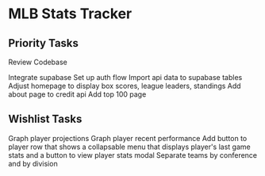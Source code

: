 # MLB Stats Tracker

## Priority Tasks

Review Codebase

Integrate supabase
Set up auth flow
Import api data to supabase tables
Adjust homepage to display box scores, league leaders, standings
Add about page to credit api
Add top 100 page

## Wishlist Tasks

Graph player projections
Graph player recent performance
Add button to player row that shows a collapsable menu that displays player's last game stats and a button to view player stats modal
Separate teams by conference and by division
